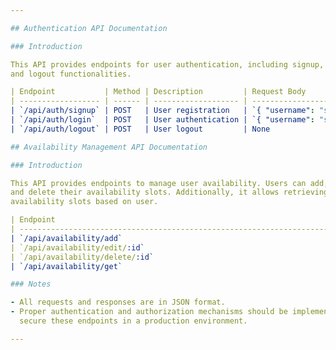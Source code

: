 ```yaml
---

## Authentication API Documentation

### Introduction

This API provides endpoints for user authentication, including signup, login,
and logout functionalities.

| Endpoint           | Method | Description         | Request Body                                     | Success Response                                             | Error Response                                  |
| ------------------ | ------ | ------------------- | ------------------------------------------------ | ------------------------------------------------------------ | ----------------------------------------------- |
| `/api/auth/signup` | POST   | User registration   | `{ "username": "string", "password": "string" }` | `{ "message": "User created successfully" }`                 | `{ "message": "Username already exists" }`      |
| `/api/auth/login`  | POST   | User authentication | `{ "username": "string", "password": "string" }` | `{ "message": "Successfully logged in", "token": "string" }` | `{ "message": "Invalid username or password" }` |
| `/api/auth/logout` | POST   | User logout         | None                                             | `{ "message": "Logged out successfully" }`                   | None                                            |

## Availability Management API Documentation

### Introduction

This API provides endpoints to manage user availability. Users can add, edit,
and delete their availability slots. Additionally, it allows retrieving
availability slots based on user.

| Endpoint                                                               | Method                                                                  | Description                                                         | Request Body                                                                                                                                                                                                    | Success Response                                                                     | Error Response                                                                                                                                    |
| ---------------------------------------------------------------------- | ----------------------------------------------------------------------- | ------------------------------------------------------------------- | --------------------------------------------------------------------------------------------------------------------------------------------------------------------------------------------------------------- | ------------------------------------------------------------------------------------ | ------------------------------------------------------------------------------------------------------------------------------------------------- |
| `/api/availability/add`                                                | POST                                                                    | Adds availability slots for different days or the same day.         | - `startTime`: Start time of the availability slot (Date)<br>- `endTime`: End time of the availability slot (Date)<br>- `dayOfWeek`: Day of the week for the availability slot (String)                         | Status Code: 200                                                                     | Status Code: 400 Bad Request<br>Content: `{ "error": "Error message" }`                                                                           |
| `/api/availability/edit/:id`                                           | PUT                                                                     | Edits existing availability slots identified by their unique ID.    | - `startTime`: Updated start time of the availability slot (Date)<br>- `endTime`: Updated end time of the availability slot (Date)<br>- `dayOfWeek`: Updated day of the week for the availability slot (String) | Status Code: 200 OK<br>Content: `{ "message": "Availability updated successfully" }` | Status Code: 400 Bad Request<br>Content: `{ "error": "Error message" }`                                                                           |
| `/api/availability/delete/:id`                                         | DELETE                                                                  | Deletes existing availability slots identified by their unique ID.  | - None                                                                                                                                                                                                          | Status Code: 200 OK<br>Content: `{ "message": "Availability deleted successfully" }` | Status Code: 400 Bad Request<br>Content: `{ "error": "Error message" }`                                                                           |
| `/api/availability/get`                                                | GET                                                                     | Retrieves all availability slots associated with a authorized user. | - None                                                                                                                                                                                                          | Status Code: 200 OK<br>Content: Array of availability slots                          | Status Code: 404 Not Found<br>Content: `{ "error": "User not found" }`<br>Status Code: 400 Bad Request<br>Content: `{ "error": "Error message" }` |

### Notes

- All requests and responses are in JSON format.
- Proper authentication and authorization mechanisms should be implemented to
  secure these endpoints in a production environment.

---
```

